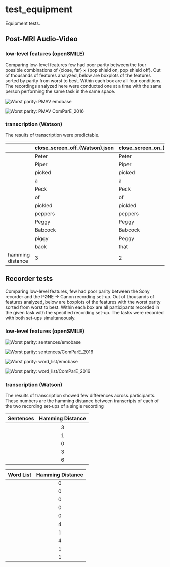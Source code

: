 # test_equipment
Equipment tests.

## Post-MRI Audio-Video
### low-level features (openSMILE)
Comparing low-level features few had poor parity between the four possible combinations of {close, far} × {pop shield on, pop shield off}. Out of thousands of features analyzed, below are boxplots of the features sorted by parity from worst to best. Within each box are all four conditions. The recordings analyzed here were conducted one at a time with the same person performing the same task in the same space.

![Worst parity: PMAV emobase](https://github.com/shnizzedy/SM_openSMILE/blob/master/test_equipment/PMAV/emobase/collected/boxplot.png)

![Worst parity: PMAV ComParE_2016](https://github.com/shnizzedy/SM_openSMILE/blob/master/test_equipment/PMAV/ComParE_2016/collected/boxplot.png)
### transcription (Watson)
The results of transcription were predictable.

|             | close_screen_off_(Watson).json | close_screen_on_(Watson).json | far_screen_off_(Watson).json | far_screen_on_(Watson).json | Key     | 
|--------------------|----------------------------------|---------------------------------|--------------------------------|-------------------------------|-----------| 
|                  | Peter                          | Peter                         | Peter                        | Peter                       | Peter   | 
|                  | Piper                          | Piper                         | Piper                        | Piper                       | Piper   | 
|                  | picked                         | picked                        | picked                       | picked                      | picked  | 
|                  | a                              | a                             | up                           | a                           | a       | 
|                  | Peck                           | Peck                          | but                          | pack                        | peck    | 
|                  | of                             | of                            | first                        | of                          | of      | 
|                  | pickled                        | pickled                       | thinking                     | pickled                     | pickled | 
|                  | peppers                        | peppers                       | about                        | peppers                     | peppers | 
|                  | Peggy                          | Peggy                         | I                            | piggyback                   | Peggy   | 
|                  | Babcock                        | Babcock                       | think                        | because                     | Babcock | 
|                  | piggy                          | Peggy                         | he                           | picking                     | Peggy   | 
|                  | back                           | that                          |                              | out                         | Babcock | 
| hamming distance | 3                              | 2                             | 9                            | 5                           | 0       | 


## Recorder tests
Comparing low-level features, few had poor parity between the Sony recorder and the PØNE → Canon recording set-up. Out of thousands of features analyzed, below are boxplots of the features with the worst parity sorted from worst to best. Within each box are all participants recorded in the given task with the specified recording set-up. The tasks were recorded with both set-ups simultaneously.

### low-level features (openSMILE)

![Worst parity: sentences/emobase](https://raw.githubusercontent.com/shnizzedy/SM_openSMILE/master/test_equipment/recorder_test/sentences/emobase/collected/boxplot.png)

![Worst parity: sentences/ComParE_2016](https://raw.githubusercontent.com/shnizzedy/SM_openSMILE/master/test_equipment/recorder_test/sentences/ComParE_2016/collected/boxplot.png)

![Worst parity: word_list/emobase](https://raw.githubusercontent.com/shnizzedy/SM_openSMILE/master/test_equipment/recorder_test/word_list/emobase/collected/boxplot.png)

![Worst parity: word_list/ComParE_2016](https://raw.githubusercontent.com/shnizzedy/SM_openSMILE/master/test_equipment/recorder_test/word_list/ComParE_2016/collected/boxplot.png)

### transcription (Watson)
The results of transcription showed few differences across participants. These numbers are the hamming distance between transcripts of each of the two recording set-ups of a single recording

| Sentences       | Hamming Distance           |
| ------------- |:-------------:| 
|      | 3 |
|      | 1     | 
|  | 0      | 
|      | 3 |
|      | 6      | 

| Word List        | Hamming Distance           |
| ------------- |:-------------:| 
|      | 0 |
|      | 0      | 
|  | 0      | 
|      | 0 |
|      | 0      | 
|  | 4      | 
|      | 1 |
|      | 4     | 
|  | 1     | 
|  | 1     | 
